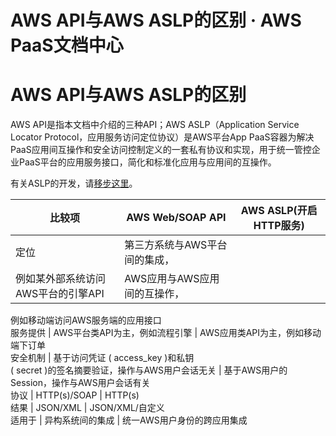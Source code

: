 # AWS API与AWS ASLP的区别 · AWS PaaS文档中心

# AWS API与AWS ASLP的区别

AWS API是指本文档中介绍的三种API；AWS ASLP（Application Service Locator Protocol，应用服务访问定位协议）是AWS平台App PaaS容器为解决PaaS应用间互操作和安全访问控制定义的一套私有协议和实现，用于统一管控企业PaaS平台的应用服务接口，简化和标准化应用与应用间的互操作。

有关ASLP的开发，请[移步这里](<https://docs.awspaas.com/reference-guide/aws-paas-plugin-development-reference-guide/plugins/aslp_scenes.html>)。

比较项 | AWS Web/SOAP API | AWS ASLP(开启HTTP服务)  
---|---|---  
定位 | 第三方系统与AWS平台间的集成，  
例如某外部系统访问AWS平台的引擎API | AWS应用与AWS应用间的互操作，  
例如移动端访问AWS服务端的应用接口  
服务提供 | AWS平台类API为主，例如流程引擎 | AWS应用类API为主，例如移动端下订单  
安全机制 | 基于访问凭证 ( access_key )和私钥   
( secret )的签名摘要验证，操作与AWS用户会话无关 | 基于AWS用户的Session，操作与AWS用户会话有关  
协议 | HTTP(s)/SOAP | HTTP(s)  
结果 | JSON/XML | JSON/XML/自定义  
适用于 | 异构系统间的集成 | 统一AWS用户身份的跨应用集成